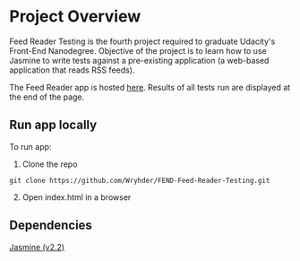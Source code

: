 # Project Overview

Feed Reader Testing is the fourth project required to graduate Udacity's Front-End Nanodegree.
Objective of the project is to learn how to use Jasmine to write tests against a pre-existing application (a web-based application that reads RSS feeds).

The Feed Reader app is hosted [here](https://wryhder.github.io/FEND-Feed-Reader-Testing/).
Results of all tests run are displayed at the end of the page.

## Run app locally
To run app:
1. Clone the repo
```
git clone https://github.com/Wryhder/FEND-Feed-Reader-Testing.git
```
2. Open index.html in a browser

## Dependencies

[Jasmine (v2.2)](https://jasmine.github.io/2.2/introduction)